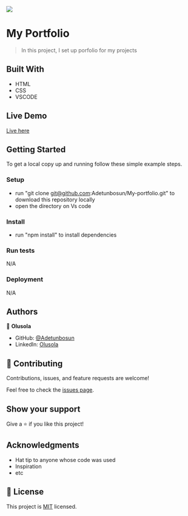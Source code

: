 ![](https://img.shields.io/badge/Microverse-blueviolet)

# My Portfolio

> In this project, I set up porfolio for my projects


## Built With

- HTML
- CSS
- VSCODE

## Live Demo

[Live here](https://adetunbosun.github.io/My-portfolio/)


## Getting Started

To get a local copy up and running follow these simple example steps.

### Setup
- run "git clone git@github.com:Adetunbosun/My-portfolio.git" to download this repository locally
- open the directory on Vs code

### Install
- run "npm install" to install dependencies

### Run tests
N/A
### Deployment
N/A

## Authors

👤 **Olusola**

- GitHub: [@Adetunbosun](https://github.com/Adetunbosun)
- LinkedIn: [Olusola](https://www.linkedin.com/in/olusola-olugboye-754b8319b/)

## 🤝 Contributing

Contributions, issues, and feature requests are welcome!

Feel free to check the [issues page](../../issues/).

## Show your support

Give a ⭐️ if you like this project!

## Acknowledgments

- Hat tip to anyone whose code was used
- Inspiration
- etc

## 📝 License

This project is [MIT](./LICENSE) licensed.
